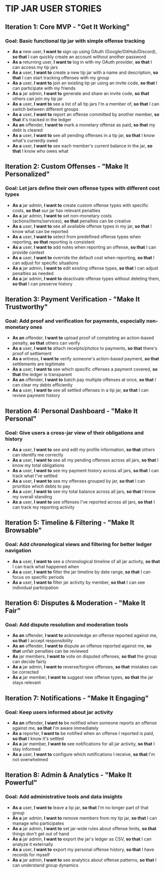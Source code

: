 # TIP JAR USER STORIES

## Iteration 1: Core MVP - "Get It Working"

### Goal: Basic functional tip jar with simple offense tracking

- **As a** new user, **I want to** sign up using OAuth (Google/GitHub/Discord), **so that** I can quickly create an account without another password
- **As a** returning user, **I want to** log in with my OAuth provider, **so that** I can access my tip jars
- **As a** user, **I want to** create a new tip jar with a name and description, **so that** I can start tracking offenses with my group
- **As a** user, **I want to** join an existing tip jar using an invite code, **so that** I can participate with my friends
- **As a** jar admin, **I want to** generate and share an invite code, **so that** others can join my tip jar
- **As a** user, **I want to** see a list of all tip jars I'm a member of, **so that** I can switch between different groups
- **As a** user, **I want to** report an offense committed by another member, **so that** it's tracked in the ledger
- **As an** offender, **I want to** mark a monetary offense as paid, **so that** my debt is cleared
- **As a** user, **I want to** see all pending offenses in a tip jar, **so that** I know what's currently owed
- **As a** user, **I want to** see each member's current balance in the jar, **so that** I know who owes what

## Iteration 2: Custom Offenses - "Make It Personalized"

### Goal: Let jars define their own offense types with different cost types

- **As a** jar admin, **I want to** create custom offense types with specific costs, **so that** our jar has relevant penalties
- **As a** jar admin, **I want to** set non-monetary costs (actions/items/services), **so that** penalties can be creative
- **As a** user, **I want to** see all available offense types in my jar, **so that** I know what can be reported
- **As a** user, **I want to** select from predefined offense types when reporting, **so that** reporting is consistent
- **As a** user, **I want to** add notes when reporting an offense, **so that** I can provide context
- **As a** user, **I want to** override the default cost when reporting, **so that** I can adjust for specific situations
- **As a** jar admin, **I want to** edit existing offense types, **so that** I can adjust penalties as needed
- **As a** jar admin, **I want to** deactivate offense types without deleting them, **so that** I can preserve history

## Iteration 3: Payment Verification - "Make It Trustworthy"

### Goal: Add proof and verification for payments, especially non-monetary ones

- **As an** offender, **I want to** upload proof of completing an action-based penalty, **so that** others can verify
- **As a** user, **I want to** attach receipts/photos to payments, **so that** there's proof of settlement
- **As a** witness, **I want to** verify someone's action-based payment, **so that** settlements are legitimate
- **As a** user, **I want to** see which specific offenses a payment covered, **so that** the ledger is transparent
- **As an** offender, **I want to** batch pay multiple offenses at once, **so that** I can clear my debts efficiently
- **As a** user, **I want to** see all settled offenses in a tip jar, **so that** I can review payment history

## Iteration 4: Personal Dashboard - "Make It Personal"

### Goal: Give users a cross-jar view of their obligations and history

- **As a** user, **I want to** see and edit my profile information, **so that** others can identify me correctly
- **As a** user, **I want to** see all my pending offenses across all jars, **so that** I know my total obligations
- **As a** user, **I want to** see my payment history across all jars, **so that** I can track what I've settled
- **As a** user, **I want to** see my offenses grouped by jar, **so that** I can prioritize which debts to pay
- **As a** user, **I want to** see my total balance across all jars, **so that** I know my overall standing
- **As a** user, **I want to** see offenses I've reported across all jars, **so that** I can track my reporting activity

## Iteration 5: Timeline & Filtering - "Make It Browsable"

### Goal: Add chronological views and filtering for better ledger navigation

- **As a** user, **I want to** see a chronological timeline of all jar activity, **so that** I can track what happened when
- **As a** user, **I want to** filter the jar timeline by date range, **so that** I can focus on specific periods
- **As a** user, **I want to** filter jar activity by member, **so that** I can see individual participation

## Iteration 6: Disputes & Moderation - "Make It Fair"

### Goal: Add dispute resolution and moderation tools

- **As an** offender, **I want to** acknowledge an offense reported against me, **so that** I accept responsibility
- **As an** offender, **I want to** dispute an offense reported against me, **so that** unfair penalties can be reviewed
- **As** jar members, **I want to** vote on disputed offenses, **so that** the group can decide fairly
- **As a** jar admin, **I want to** reverse/forgive offenses, **so that** mistakes can be corrected
- **As a** jar member, **I want to** suggest new offense types, **so that** the jar stays relevant

## Iteration 7: Notifications - "Make It Engaging"

### Goal: Keep users informed about jar activity

- **As an** offender, **I want to** be notified when someone reports an offense against me, **so that** I'm aware immediately
- **As a** reporter, **I want to** be notified when an offense I reported is paid, **so that** I know it's settled
- **As a** jar member, **I want to** see notifications for all jar activity, **so that** I stay informed
- **As a** user, **I want to** configure which notifications I receive, **so that** I'm not overwhelmed

## Iteration 8: Admin & Analytics - "Make It Powerful"

### Goal: Add administrative tools and data insights

- **As a** user, **I want to** leave a tip jar, **so that** I'm no longer part of that group
- **As a** jar admin, **I want to** remove members from my tip jar, **so that** I can manage who participates
- **As a** jar admin, **I want to** set jar-wide rules about offense limits, **so that** things don't get out of hand
- **As a** jar admin, **I want to** export the jar's ledger as CSV, **so that** I can analyze it externally
- **As a** user, **I want to** export my personal offense history, **so that** I have records for myself
- **As a** jar admin, **I want to** see analytics about offense patterns, **so that** I can understand group dynamics
